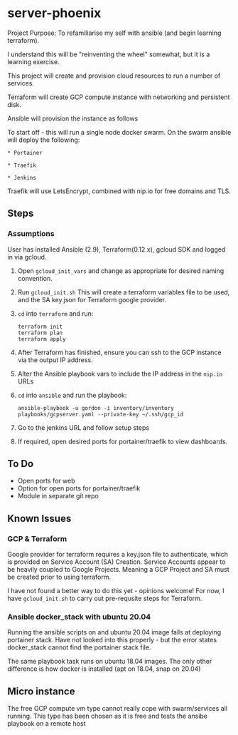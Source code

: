 # server-phoenix

Project Purpose: To refamiliarise my self with ansible (and begin learning terraform).

I understand this will be "reinventing the wheel" somewhat, but it is a learning exercise.

This project will create and provision cloud resources to run a number of services.

Terraform will create GCP compute instance with networking and persistent disk.

Ansible will provision the instance as follows

To start off - this will run a single node docker swarm.
On the swarm ansible will deploy the following:

    * Portainer

    * Traefik

    * Jenkins


Traefik will use LetsEncrypt, combined with nip.io for free domains and TLS.

## Steps

### Assumptions
User has installed Ansible (2.9), Terraform(0.12.x), gcloud SDK and logged in via gcloud.


1. Open `gcloud_init_vars` and change as appropriate for desired naming convention. 

2. Run `gcloud_init.sh` 
    This will create a terraform variables file to be used, and the SA key.json for Terraform google provider.

3. `cd` into `terraform` and run:
    
    ```
    terraform init
    terraform plan
    terraform apply
    ```

4. After Terraform has finished, ensure you can ssh to the GCP instance via the output IP address.

5. Alter the Ansible playbook vars to include the IP address in the `nip.io` URLs

6. `cd` into `ansible` and run the playbook:

    ```
    ansible-playbook -u gordon -i inventory/inventory playbooks/gcpserver.yaml --private-key ~/.ssh/gcp_id
    ```

7. Go to the jenkins URL and follow setup steps

8. If required, open desired ports for portainer/traefik to view dashboards.

## To Do

* Open ports for web
* Option for open ports for portainer/traefik
* Module in separate git repo

## Known Issues

### GCP & Terraform

Google provider for terraform requires a key.json file to authenticate, which is provided on Service Account (SA) Creation.
Service Accounts appear to be heavily coupled to Google Projects. Meaning a GCP Project and SA must be created prior to using terraform.

I have not found a better way to do this yet - opinions welcome!
For now, I have `gcloud_init.sh` to carry out pre-requsite steps for Terraform.

### Ansible docker_stack with ubuntu 20.04

Running the ansible scripts on and ubuntu 20.04 image fails at deploying portainer stack. 
Have not looked into this properly - but the error states docker_stack cannot find the portainer stack file.

The same playbook task runs on ubuntu 18.04 images. The only other difference is how docker is installed (apt on 18.04, snap on 20.04)


## Micro instance

The free GCP compute vm type cannot really cope with swarm/services all running. This type has been chosen as it is free and tests the ansibe playbook on a remote host